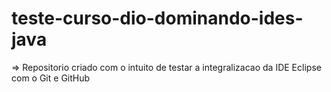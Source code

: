 # teste-curso-dio-dominando-ides-java
=> Repositorio criado com o intuito de testar a integralizacao da IDE Eclipse com o Git e GitHub
